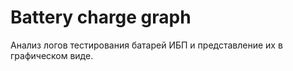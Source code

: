 # Battery charge graph
Анализ логов тестирования батарей ИБП и представление их в графическом виде.
